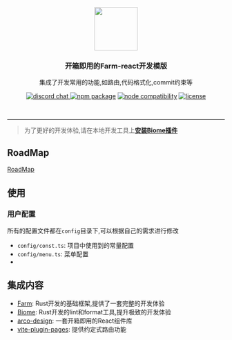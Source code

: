 <div align="center">
  <a href="https://github.com/farm-fe/farm">
  <img src="./src/assets/logo.png" width="100" />
  </a>
  <h3>开箱即用的Farm-react开发模版</h3>
  <p>
   集成了开发常用的功能,如路由,代码格式化,commit约束等
  </p>
  <p align="center">
    <a href="https://discord.gg/mDErq9aFnF">
      <img src="https://img.shields.io/badge/chat-discord-blueviolet?style=flat&logo=discord&colorA=ffe3f5&colorB=711a5f" alt="discord chat" />
    </a>
    <a href="https://npmjs.com/package/@farmfe/core"><img src="https://img.shields.io/npm/v/@farmfe/core.svg?style=flat-square&colorA=ffe3f5&colorB=711a5f" alt="npm package"></a>
    <a href="https://nodejs.org/en/about/releases/"><img src="https://img.shields.io/node/v/@farmfe/core.svg?style=flat-square&colorA=ffe3f5&colorB=711a5f" alt="node compatibility"></a>
  <a href="https://github.com/farm-fe/farm/blob/main/LICENSE">
    <img src="https://img.shields.io/npm/l/@farmfe/core?style=flat-square&colorA=ffe3f5&colorB=711a5f" alt="license" />
  </a>
  </p>
  <br/>
</div>

---

> 为了更好的开发体验,请在本地开发工具上[**安装Biome插件**](https://biomejs.dev/zh-cn/reference/vscode/)
>
## RoadMap

[RoadMap](https://github.com/jstors/farm-react-template/issues/21)

## 使用

### 用户配置

所有的配置文件都在`config`目录下,可以根据自己的需求进行修改
- `config/const.ts`: 项目中使用到的常量配置
- `config/menu.ts`: 菜单配置
- 


## 集成内容
- [Farm](https://farm-fe.github.io/zh/docs/quick-start): Rust开发的基础框架,提供了一套完整的开发体验
- [Biome](https://biomejs.dev/zh-cn/reference/configuration/#javascriptformatterjsxquotestyle): Rust开发的lint和format工具,提升极致的开发体验
- [arco-design](https://arco.design/react/docs/start): 一套开箱即用的React组件库
- [vite-plugin-pages](https://github.com/hannoeru/vite-plugin-pages?tab=readme-ov-file#react-1): 提供约定式路由功能

